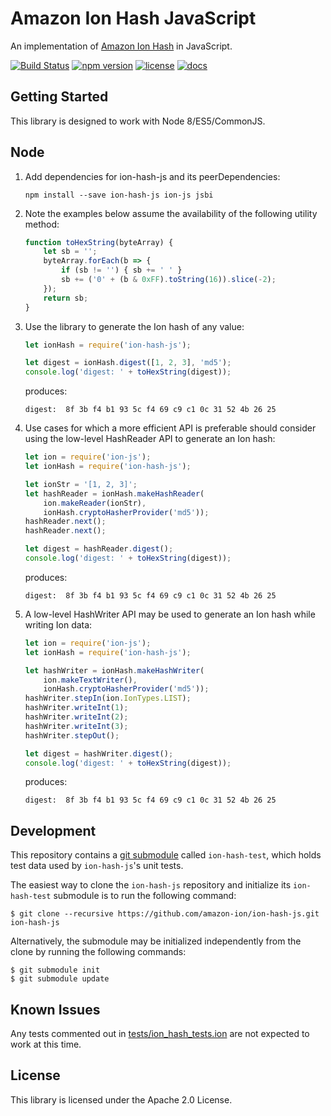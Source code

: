 # Amazon Ion Hash JavaScript

An implementation of [Amazon Ion Hash](https://amazon-ion.github.io/ion-hash) in JavaScript.

[![Build Status](https://travis-ci.org/amzn/ion-hash-js.svg?branch=master)](https://travis-ci.org/amzn/ion-hash-js)
[![npm version](https://img.shields.io/npm/v/ion-hash-js.svg)](https://www.npmjs.com/package/ion-hash-js)
[![license](https://img.shields.io/hexpm/l/plug.svg)](https://github.com/amazon-ion/ion-hash-js/blob/master/LICENSE)
[![docs](https://img.shields.io/badge/docs-api-green.svg?style=flat-square)](https://amazon-ion.github.io/ion-hash-js/api)

## Getting Started

This library is designed to work with Node 8/ES5/CommonJS.

## Node

1. Add dependencies for ion-hash-js and its peerDependencies:
    ```
    npm install --save ion-hash-js ion-js jsbi
    ```

1. Note the examples below assume the availability of
   the following utility method:
    ```javascript
    function toHexString(byteArray) {
        let sb = '';
        byteArray.forEach(b => {
            if (sb != '') { sb += ' ' }
            sb += ('0' + (b & 0xFF).toString(16)).slice(-2);
        });
        return sb;
    }
    ```

1. Use the library to generate the Ion hash of any value:
    ```javascript
    let ionHash = require('ion-hash-js');

    let digest = ionHash.digest([1, 2, 3], 'md5');
    console.log('digest: ' + toHexString(digest));
    ```

    produces:

    ```digest:  8f 3b f4 b1 93 5c f4 69 c9 c1 0c 31 52 4b 26 25```

1. Use cases for which a more efficient API is preferable
   should consider using the low-level HashReader API
   to generate an Ion hash:

    ```javascript
    let ion = require('ion-js');
    let ionHash = require('ion-hash-js');

    let ionStr = '[1, 2, 3]';
    let hashReader = ionHash.makeHashReader(
        ion.makeReader(ionStr),
        ionHash.cryptoHasherProvider('md5'));
    hashReader.next();
    hashReader.next();

    let digest = hashReader.digest();
    console.log('digest: ' + toHexString(digest));
    ```

    produces:

    ```digest:  8f 3b f4 b1 93 5c f4 69 c9 c1 0c 31 52 4b 26 25```

1. A low-level HashWriter API may be used to generate an Ion hash
   while writing Ion data:
    ```javascript
    let ion = require('ion-js');
    let ionHash = require('ion-hash-js');

    let hashWriter = ionHash.makeHashWriter(
        ion.makeTextWriter(),
        ionHash.cryptoHasherProvider('md5'));
    hashWriter.stepIn(ion.IonTypes.LIST);
    hashWriter.writeInt(1);
    hashWriter.writeInt(2);
    hashWriter.writeInt(3);
    hashWriter.stepOut();

    let digest = hashWriter.digest();
    console.log('digest: ' + toHexString(digest));
    ```

    produces:

    ```digest:  8f 3b f4 b1 93 5c f4 69 c9 c1 0c 31 52 4b 26 25```


## Development

This repository contains a [git submodule](https://git-scm.com/docs/git-submodule)
called `ion-hash-test`, which holds test data used by `ion-hash-js`'s unit tests.

The easiest way to clone the `ion-hash-js` repository and initialize its `ion-hash-test`
submodule is to run the following command:

```
$ git clone --recursive https://github.com/amazon-ion/ion-hash-js.git ion-hash-js
```

Alternatively, the submodule may be initialized independently from the clone
by running the following commands:

```
$ git submodule init
$ git submodule update
```


## Known Issues

Any tests commented out in [tests/ion_hash_tests.ion](https://github.com/amazon-ion/ion-hash-js/blob/master/tests/ion_hash_tests.ion)
are not expected to work at this time.


## License

This library is licensed under the Apache 2.0 License. 
